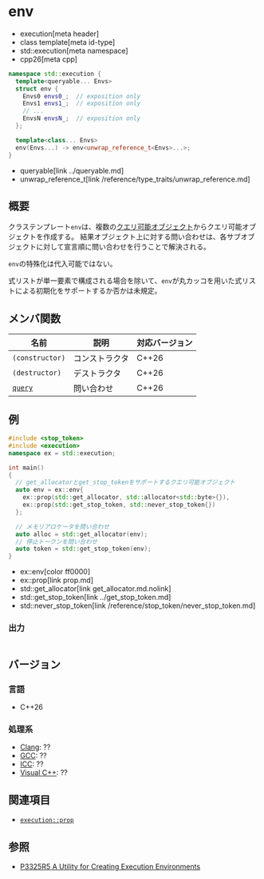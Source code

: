 # env
* execution[meta header]
* class template[meta id-type]
* std::execution[meta namespace]
* cpp26[meta cpp]

```cpp
namespace std::execution {
  template<queryable... Envs>
  struct env {
    Envs0 envs0_;  // exposition only
    Envs1 envs1_;  // exposition only
    // ...
    EnvsN envsN_;  // exposition only
  };

  template<class... Envs>
  env(Envs...) -> env<unwrap_reference_t<Envs>...>;
}
```
* queryable[link ../queryable.md]
* unwrap_reference_t[link /reference/type_traits/unwrap_reference.md]

## 概要
クラステンプレート`env`は、複数の[クエリ可能オブジェクト](../queryable.md)からクエリ可能オブジェクトを作成する。
結果オブジェクト上に対する問い合わせは、各サブオブジェクトに対して宣言順に問い合わせを行うことで解決される。

`env`の特殊化は代入可能ではない。

式リストが単一要素で構成される場合を除いて、`env`が丸カッコを用いた式リストによる初期化をサポートするか否かは未規定。


## メンバ関数

| 名前            | 説明           | 対応バージョン |
|-----------------|----------------|-------|
| `(constructor)` | コンストラクタ | C++26 |
| `(destructor)`  | デストラクタ   | C++26 |
| [`query`](env/query.md) | 問い合わせ | C++26 |


## 例
```cpp example
#include <stop_token>
#include <execution>
namespace ex = std::execution;

int main()
{
  // get_allocatorとget_stop_tokenをサポートするクエリ可能オブジェクト
  auto env = ex::env{
    ex::prop(std::get_allocator, std::allocator<std::byte>{}),
    ex::prop(std::get_stop_token, std::never_stop_token{})
  };

  // メモリアロケータを問い合わせ
  auto alloc = std::get_allocator(env);
  // 停止トークンを問い合わせ
  auto token = std::get_stop_token(env);
}
```
* ex::env[color ff0000]
* ex::prop[link prop.md]
* std::get_allocator[link get_allocator.md.nolink]
* std::get_stop_token[link ../get_stop_token.md]
* std::never_stop_token[link /reference/stop_token/never_stop_token.md]

### 出力
```
```


## バージョン
### 言語
- C++26

### 処理系
- [Clang](/implementation.md#clang): ??
- [GCC](/implementation.md#gcc): ??
- [ICC](/implementation.md#icc): ??
- [Visual C++](/implementation.md#visual_cpp): ??


## 関連項目
- [`execution::prop`](prop.md)


## 参照
- [P3325R5 A Utility for Creating Execution Environments](https://open-std.org/jtc1/sc22/wg21/docs/papers/2024/p3325r5.html)
